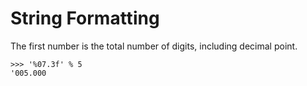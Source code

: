 # String Formatting

The first number is the total number of digits, including decimal point.
```
>>> '%07.3f' % 5
'005.000
```